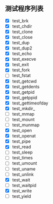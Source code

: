 ## 测试程序列表

* [X] test_brk
* [X] test_chdir
* [X] test_clone
* [X] test_close
* [X] test_dup
* [X] test_dup2
* [X] test_echo
* [X] test_execve
* [X] test_exit
* [X] test_fork
* [ ] test_fstat
* [X] test_getcwd
* [X] test_getdents
* [X] test_getpid
* [X] test_getppid
* [X] test_gettimeofday
* [X] test_mkdir_
* [ ] test_mmap
* [ ] test_mount
* [ ] test_munmap
* [X] test_open
* [x] test_openat
* [X] test_pipe
* [X] test_read
* [ ] test_sleep
* [ ] test_times
* [ ] test_umount
* [ ] test_uname
* [ ] test_unlink
* [X] test_wait
* [ ] test_waitpid
* [X] test_write
* [ ] test_yield
